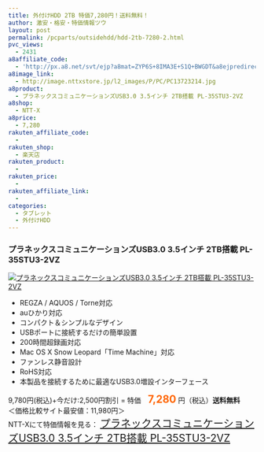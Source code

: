 ```yaml
---
title: 外付けHDD 2TB 特価7,280円！送料無料！
author: 激安・格安・特価情報ツウ
layout: post
permalink: /pcparts/outsidehdd/hdd-2tb-7280-2.html
pvc_views:
  - 2431
a8affiliate_code:
  - 'http://px.a8.net/svt/ejp?a8mat=ZYP6S+8IMA3E+S1Q+BWGDT&a8ejpredirect=http://nttxstore.jp/_II_PC13723214'
a8image_link:
  - http://image.nttxstore.jp/l2_images/P/PC/PC13723214.jpg
a8product:
  - プラネックスコミュニケーションズUSB3.0 3.5インチ 2TB搭載 PL-35STU3-2VZ
a8shop:
  - NTT-X
a8price:
  - 7,280
rakuten_affiliate_code:
  - 
rakuten_shop:
  - 楽天店
rakuten_product:
  - 
rakuten_price:
  - 
rakuten_affiliate_link:
  - 
categories:
  - タブレット
  - 外付けHDD
---
```

### プラネックスコミュニケーションズUSB3.0 3.5インチ 2TB搭載 PL-35STU3-2VZ

<div class="img-bg2 img_L">
  <a title="プラネックスコミュニケーションズUSB3.0 3.5インチ 2TB搭載 PL-35STU3-2VZ" href="http://px.a8.net/svt/ejp?a8mat=ZYP6S+8IMA3E+S1Q+BWGDT&a8ejpredirect=http://nttxstore.jp/_II_PC13723214" target="_blank"><img src="http://i0.wp.com/image.nttxstore.jp/l2_images/P/PC/PC13723214.jpg?resize=120%2C120" border="0" alt="プラネックスコミュニケーションズUSB3.0 3.5インチ 2TB搭載 PL-35STU3-2VZ" style="border: 0pt none;" data-recalc-dims="1" /></a>
</div>

<!--more-->

  * REGZA / AQUOS / Torne対応
  * auひかり対応
  * コンパクト＆シンプルなデザイン
  * USBポートに接続するだけの簡単設置
  * 200時間超録画対応
  * Mac OS X Snow Leopard「Time Machine」対応
  * ファンレス静音設計
  * RoHS対応
  * 本製品を接続するために最適なUSB3.0増設インターフェース

9,780円(税込)+今だけ:2,500円割引 = 特価　<span style="color: #ff6600; font-size: 150%;"><strong>7,280</strong></span> 円（税込）**送料無料**  
＜価格比較サイト最安値：11,980円＞  
NTT-Xにて特価情報を見る： <span style="font-size: 150%;"><a href="http://px.a8.net/svt/ejp?a8mat=ZYP6S+8IMA3E+S1Q+BWGDT&a8ejpredirect=http://nttxstore.jp/_II_PC13723214" target="_blank">プラネックスコミュニケーションズUSB3.0 3.5インチ 2TB搭載 PL-35STU3-2VZ</a></span>